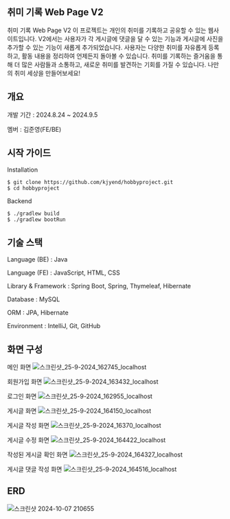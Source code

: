 ## 취미 기록 Web Page V2

취미 기록 Web Page V2
이 프로젝트는 개인의 취미를 기록하고 공유할 수 있는 웹사이트입니다. 
V2에서는 사용자가 각 게시글에 댓글을 달 수 있는 기능과 게시글에 사진을 추가할 수 있는 기능이 새롭게 추가되었습니다. 
사용자는 다양한 취미를 자유롭게 등록하고, 활동 내용을 정리하여 언제든지 돌아볼 수 있습니다. 
취미를 기록하는 즐거움을 통해 더 많은 사람들과 소통하고, 새로운 취미를 발견하는 기회를 가질 수 있습니다. 
나만의 취미 세상을 만들어보세요!

## 개요

개발 기간 : 2024.8.24 ~ 2024.9.5

멤버 : 김준영(FE/BE)

## 시작 가이드

Installation
```
$ git clone https://github.com/kjyend/hobbyproject.git
$ cd hobbyproject
```
Backend
```
$ ./gradlew build
$ ./gradlew bootRun
```

## 기술 스택

Language (BE) : Java

Language (FE) : JavaScript, HTML, CSS

Library & Framework : Spring Boot, Spring, Thymeleaf, Hibernate 

Database : MySQL

ORM : JPA, Hibernate 

Environment : IntelliJ, Git, GitHub 

## 화면 구성

메인 화면
![스크린샷_25-9-2024_162745_localhost](https://github.com/user-attachments/assets/c0322f82-9880-4033-bdba-976a339fe85a)

회원가입 화면
![스크린샷_25-9-2024_163432_localhost](https://github.com/user-attachments/assets/19074020-1be1-4373-ac84-068a831e93f1)

로그인 화면
![스크린샷_25-9-2024_162955_localhost](https://github.com/user-attachments/assets/2f011877-9577-452c-8c16-c6cb8b897611)

게시글 화면
![스크린샷_25-9-2024_164150_localhost](https://github.com/user-attachments/assets/e10d4d5b-d8d0-4b6f-9bbf-548a053bd76e)

게시글 작성 화면
![스크린샷_25-9-2024_16370_localhost](https://github.com/user-attachments/assets/e178af2d-4412-40db-8bcd-d77564f18649)

게시글 수정 화면
![스크린샷_25-9-2024_164422_localhost](https://github.com/user-attachments/assets/641f5a76-7471-47e8-8884-17e36b52492e)

작성된 게시글 확인 화면
![스크린샷_25-9-2024_164327_localhost](https://github.com/user-attachments/assets/e14c3b7f-c10e-4d7c-ba44-7b495d21b78e)

게시글 댓글 작성 화면
![스크린샷_25-9-2024_164516_localhost](https://github.com/user-attachments/assets/4425b229-af61-4ee7-b319-d0395863e4f3)


## ERD
![스크린샷 2024-10-07 210655](https://github.com/user-attachments/assets/e5b17d9e-5638-4934-81e2-500f615f5bfd)
